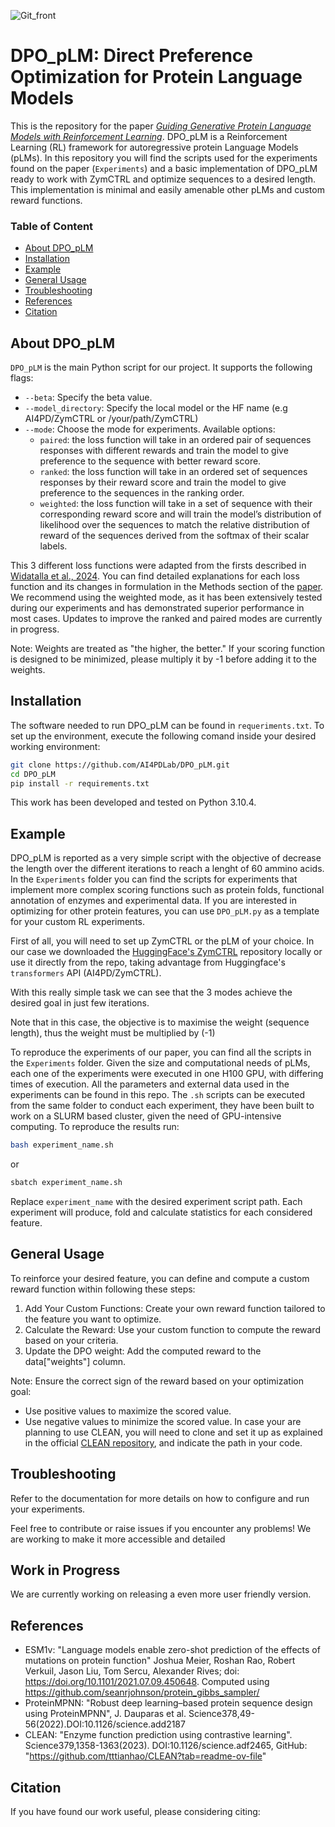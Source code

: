 ![Git_front](https://github.com/user-attachments/assets/43fb4f1c-471f-4178-a1e5-e323ef36f533)

# DPO_pLM: Direct Preference Optimization for Protein Language Models

This is the repository for the paper [*Guiding Generative Protein Language Models with Reinforcement Learning*](). DPO_pLM is a Reinforcement Learning (RL) framework for autoregressive protein Language Models (pLMs). In this repository you will find the scripts used for the experiments found on the paper (`Experiments`) and a basic implementation of DPO_pLM ready to work with ZymCTRL and optimize sequences to a desired length. This implementation is minimal and easily amenable other pLMs and custom reward functions. 

### Table of Content
- [About DPO_pLM](#about-dpo_plm)
- [Installation](#installation)
- [Example](#example)
- [General Usage](#generalusage)
- [Troubleshooting](#troubleshooting)
- [References](#references)
- [Citation](#citation)

## About DPO_pLM

`DPO_pLM` is the main Python script for our project. It supports the following flags:

- `--beta`: Specify the beta value.
- `--model_directory`: Specify the local model or the HF name (e.g AI4PD/ZymCTRL or /your/path/ZymCTRL)
- `--mode`: Choose the mode for experiments. Available options:
  - `paired`: the loss function will take in an ordered pair of sequences responses with different rewards and train the model to give preference to the sequence with better reward score. 
  - `ranked`: the loss function will take in an ordered set of sequences responses by their reward score and train the model to give preference to the sequences in the ranking order.
  - `weighted`: the loss function will take in a set of sequence with their corresponding reward score and will train the model’s distribution of likelihood over the sequences to match the relative distribution of reward of the sequences derived from the softmax of their scalar labels.

This 3 different loss functions were adapted from the firsts described in [Widatalla et al., 2024](https://www.biorxiv.org/content/10.1101/2024.05.20.595026v1.abstract). You can find detailed explanations for each loss function and its changes in formulation in the Methods section of the [paper](). We recommend using the weighted mode, as it has been extensively tested during our experiments and has demonstrated superior performance in most cases. Updates to improve the ranked and paired modes are currently in progress.

Note: Weights are treated as "the higher, the better." If your scoring function is designed to be minimized, please multiply it by -1 before adding it to the weights.

## Installation

The software needed to run DPO_pLM can be found in `requeriments.txt`. To set up the environment, execute the following comand inside your desired working environment:

```bash
git clone https://github.com/AI4PDLab/DPO_pLM.git
cd DPO_pLM
pip install -r requirements.txt
```
This work has been developed and tested on Python 3.10.4.

## Example 

DPO_pLM is reported as a very simple script with the objective of decrease the length over the different iterations to reach a lenght of 60 ammino acids. In the `Experiments` folder you can find the scripts for experiments that implement more complex scoring functions such as protein folds, functional annotation of enzymes and experimental data. If you are interested in optimizing for other protein features, you can use `DPO_pLM.py` as a template for your custom RL experiments.

First of all, you will need to set up ZymCTRL or the pLM of your choice. In our case we downloaded the [HuggingFace's ZymCTRL](https://huggingface.co/AI4PD/ZymCTRL) repository locally or use it directly from the repo, taking advantage from Huggingface's `transformers` API (AI4PD/ZymCTRL). 

With this really simple task we can see that the 3 modes achieve the desired goal in just few iterations.


Note that in this case, the objective is to maximise the weight (sequence length), thus the weight must be multiplied by (-1)

To reproduce the experiments of our paper, you can find all the scripts in the `Experiments` folder. Given the size and computational needs of pLMs, each one of the experiments were executed in one H100 GPU, with differing times of execution. All the parameters and external data used in the experiments can be found in this repo. The `.sh` scripts can be executed from the same folder to conduct each experiment, they have been built to work on a SLURM based cluster, given the need of GPU-intensive computing. To reproduce the results run: 

```bash
bash experiment_name.sh
```
or 
```bash 
sbatch experiment_name.sh
```
Replace `experiment_name` with the desired experiment script path. Each experiment will produce, fold and calculate statistics for each considered feature.

## General Usage
To reinforce your desired feature, you can define and compute a custom reward function within following these steps:

  1. Add Your Custom Functions: Create your own reward function tailored to the feature you want to optimize.
  2. Calculate the Reward: Use your custom function to compute the reward based on your criteria.
  3. Update the DPO weight: Add the computed reward to the data["weights"] column.

Note: Ensure the correct sign of the reward based on your optimization goal: 
  - Use positive values to maximize the scored value.
  - Use negative values to minimize the scored value.
In case your are planning to use CLEAN, you will need to clone and set it up as explained in the official [CLEAN repository](https://github.com/tttianhao/CLEAN), and indicate the path in your code. 

## Troubleshooting

Refer to the documentation for more details on how to configure and run your experiments.

Feel free to contribute or raise issues if you encounter any problems! We are working to make it more accessible and detailed
## Work in Progress

We are currently working on releasing a even more user friendly version.
## References

- ESM1v: "Language models enable zero-shot prediction of the effects of mutations on protein function" Joshua Meier, Roshan Rao, Robert Verkuil, Jason Liu, Tom Sercu, Alexander Rives; doi: https://doi.org/10.1101/2021.07.09.450648. Computed using https://github.com/seanrjohnson/protein_gibbs_sampler/
- ProteinMPNN: "Robust deep learning–based protein sequence design using ProteinMPNN", J. Dauparas et al. Science378,49-56(2022).DOI:10.1126/science.add2187
- CLEAN: "Enzyme function prediction using contrastive learning". Science379,1358-1363(2023). DOI:10.1126/science.adf2465, GitHub: "https://github.com/tttianhao/CLEAN?tab=readme-ov-file"

## Citation 

If you have found our work useful, please considering citing: 


